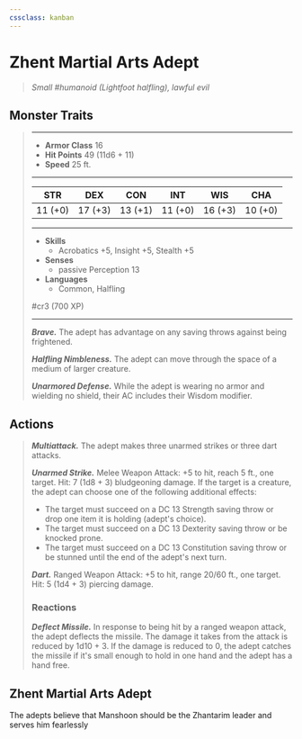 ```yaml
---
cssclass: kanban
---
```


# Zhent Martial Arts Adept
>*Small #humanoid (Lightfoot halfling), lawful evil*
## Monster Traits
>___
>- **Armor Class** 16
>- **Hit Points** 49 (11d6 + 11)
>- **Speed** 25 ft.
>___
>|STR|DEX|CON|INT|WIS|CHA|
>|:---:|:---:|:---:|:---:|:---:|:---:|
>|11 (+0)|17 (+3)|13 (+1)|11 (+0)|16 (+3)|10 (+0)|
>___
>- **Skills**
>	 - Acrobatics +5, Insight +5, Stealth +5
>- **Senses**
>	 - passive Perception 13
>- **Languages**
>	 - Common, Halfling
>
> #cr3 (700 XP)
>___
>***Brave.*** The adept has advantage on any saving throws against being frightened.  
>
>***Halfling Nimbleness.*** The adept can move through the space of a medium of larger creature.  
>
>***Unarmored Defense.*** While the adept is wearing no armor and wielding no shield, their AC includes their Wisdom modifier.  
>
## Actions
>***Multiattack.*** The adept makes three unarmed strikes or three dart attacks.  
>
>***Unarmed Strike.*** Melee Weapon Attack: +5 to hit, reach 5 ft., one target. Hit: 7 (1d8 + 3) bludgeoning damage. If the target is a creature, the adept can choose one of the following additional effects:  
>- The target must succeed on a DC 13 Strength saving throw or drop one item it is holding (adept's choice).
>- The target must succeed on a DC 13 Dexterity saving throw or be knocked prone.
>- The target must succeed on a DC 13 Constitution saving throw or be stunned until the end of the adept's next turn.
>
>***Dart.*** Ranged Weapon Attack: +5 to hit, range 20/60 ft., one target. Hit: 5 (1d4 + 3) piercing damage.  
>
>### Reactions
>***Deflect Missile.*** In response to being hit by a ranged weapon attack, the adept deflects the missile. The damage it takes from the attack is reduced by 1d10 + 3. If the damage is reduced to 0, the adept catches the missile if it's small enough to hold in one hand and the adept has a hand free.
## Zhent Martial Arts Adept
The adepts believe that Manshoon should be the Zhantarim leader and serves him fearlessly